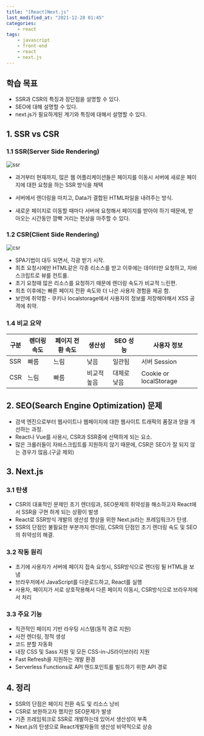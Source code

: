 ```yaml
---
title: "[React]Next.js"
last_modified_at: "2021-12-28 01:45"
categories:
    - react
tags:
    - javascript
    - front-end
    - react
    - next.js
---
```


## 학습 목표

* SSR과 CSR의 특징과 장단점을 설명할 수 있다.
* SEO에 대해 설명할 수 있다.
* next.js가 필요하게된 계기와 특징에 대해서 설명할 수 있다. 

## 1. SSR vs CSR

### 1.1 SSR(Server Side Rendering)

![ssr](https://miro.medium.com/max/1400/1*jJkEQpgZ8waQ5P-W5lhxuQ.png)

* 과거부터 현재까지, 많은 웹 어플리케이션들은 페이지를 이동시 서버에 새로운 페이지에 대한 요청을 하는 SSR 방식을 채택

* 서버에서 렌더링을 마치고, Data가 결합된 HTML파일을 내려주는 방식.
* 새로운 페이지로 이동할 때마다 서버에 요청해서 페이지를 받아야 하기 때문에, 받아오는 시간동안 깜빡 거리는 현상을 마주할 수 있다.

### 1.2 CSR(Client Side Rendering)

![csr](https://miro.medium.com/max/1400/1*CRiH0hUGoS3aoZaIY4H2yg.png)

* SPA기법이 대두 되면서, 각광 받기 시작.
* 최초 요청시에만 HTML같은 각종 리소스를 받고 이후에는 데이터만 요청하고, 자바스크립트로 뷰를 컨트롤.
* 초기 요청때 많은 리소스를 요청하기 때문에 렌더링 속도가 비교적 느린편.
* 최초 이후에는 빠른 페이지 전환 속도와 더 나은 사용자 경험을 제공 함.
* 보안에 취약함 - 쿠키나 localstorage에서 사용자의 정보를 저장해야해서 XSS 공격에 취약.

### 1.4 비교 요약

|구분|렌더링 속도|페이지 전환 속도|생산성|SEO 성능|사용자 정보
|--|--|--|--|--|--|
|SSR|빠름|느림|낮음|일관됨|서버 Session|
|CSR|느림|빠름|비교적 높음|대체로 낮음|Cookie or localStorage|

## 2. SEO(Search Engine Optimization) 문제

* 검색 엔진으로부터 웹사이트나 웹페이지에 대한 웹사이트 트래픽의 품잘과 양을 개선하는 과정.
* React나 Vue를 사용시, CSR과 SSR중에 선택하게 되는 요소.
* 많은 크롤러들이 자바스크립트를 지원하지 않기 때문에, CSR은 SEO가 잘 되지 않는 경우가 많음.(구글 제외)

## 3. Next.js

### 3.1 탄생

* CSR의 대표적인 문제인 초기 렌더링과, SEO문제의 취약성을 해소하고자 React에서 SSR을 구현 하게 되는 상황이 발생
* React로 SSR방식 개발의 생산성 향상을 위한 Next.js라는 프레임워크가 탄생.
* SSR의 단점인 불필요한 부분까지 렌더링, CSR의 단점인 초기 렌더링 속도 및 SEO의 취약성의 해결.

### 3.2 작동 원리

* 초기에 사용자가 서버에 페이지 접속 요청시, SSR방식으로 렌더링 될 HTML을 보냄
* 브라우저에서 JavaScript를 다운로드하고, React를 실행
* 사용자, 페이지가 서로 상호작용해서 다른 페이지 이동시, CSR방식으로 브라우저에서 처리

### 3.3 주요 기능

* 직관적인 페이지 기반 라우팅 시스템(동적 경로 지원)
* 사전 렌더링, 정적 생성
* 코드 분할 자동화
* 내장 CSS 및 Sass 지원 및 모든 CSS-in-JS라이브러리 지원
* Fast Refresh을 지원하는 개발 환경
* Serverless Functions로 API 엔드포인트를 빌드하기 위한 API 경로


## 4. 정리

* SSR의 단점은 페이지 전환 속도 및 리소스 낭비
* CSR로 보완하고자 했지만 SEO문제가 발생
* 기존 프레임워크로 SSR로 개발하는데 있어서 생산성이 부족
* Next.js의 탄생으로 React개발자들의 생산성 비약적으로 상승

